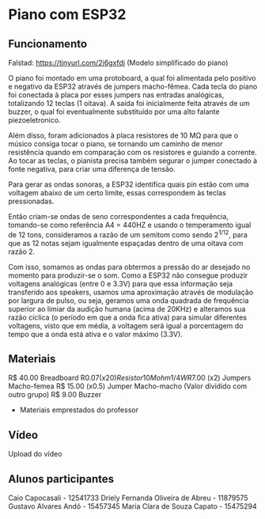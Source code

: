 # Piano com ESP32
## Funcionamento

Falstad: https://tinyurl.com/2j6gxfdj (Modelo simplificado do piano)

O piano foi montado em uma protoboard, a qual foi alimentada pelo positivo e negativo da ESP32 através de jumpers macho-fêmea. Cada tecla do piano foi conectada à placa por esses jumpers nas entradas analógicas, totalizando 12 teclas (1 oitava). A saída foi inicialmente feita através de um buzzer, o qual foi eventualmente substituído por uma alto falante piezoeletronico.

Além disso, foram adicionados à placa resistores de 10 MΩ para que o músico consiga tocar o piano, se tornando um caminho de menor resistência quando em comparação com os resistores e guiando a corrente. Ao tocar as teclas, o pianista precisa também segurar o jumper conectado à fonte negativa, para criar uma diferença de tensão.

Para gerar as ondas sonoras, a ESP32 identifica quais pin estão com uma voltagem abaixo de um certo limite, essas correspondem às teclas pressionadas.

Então criam-se ondas de seno correspondentes a cada frequência, tomando-se como referência A4 = 440HZ e usando o temperamento igual de 12 tons, consideramos a razão de um semitom como sendo $2^{1/12}$, para que as 12 notas sejam igualmente espaçadas dentro de uma oitava com razão 2.

Com isso, somamos as ondas para obtermos a pressão do ar desejado no momento para produzir-se o som. Como a ESP32 não consegue produzir voltagens analógicas (entre 0 e 3.3V) para que essa informação seja transferido aos speakers, usamos uma aproximação através de modulação por largura de pulso, ou seja, geramos uma onda quadrada de frequência superior ao limiar da audição humana (acima de 20KHz) e alteramos sua razão cíclica (o período em que a onda fica ativa) para simular diferentes voltagens, visto que em média, a voltagem será igual a porcentagem do tempo que a onda está ativa e o valor máximo (3.3V).

## Materiais
R$ 40.00 Breadboard
R$0.07 (x20) Resistor 10M ohm 1/4W
R$7.00 (x2) Jumpers Macho-femea
R$ 15.00 (x0.5) Jumper Macho-macho (Valor dividido com outro grupo)
R$ 9.00 Buzzer
+ Materiais emprestados do professor

## Vídeo
Upload do vídeo

## Alunos participantes
Caio Capocasali - 12541733
Driely Fernanda Oliveira de Abreu - 11879575
Gustavo Alvares Andó - 15457345
Maria Clara de Souza Capato - 15475294



